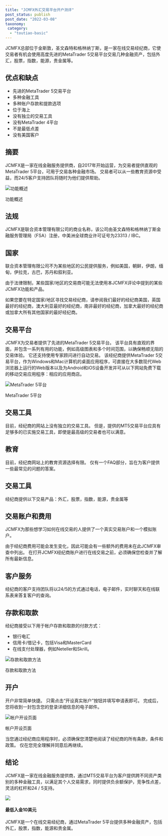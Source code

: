 ```yaml
---
title: "JCMFX外汇交易平台开户测评"
post_status: publish
post_date: "2022-03-08"
taxonomy:
 category: 
  - "toutiao-basic"
---
```


JCMFX总部位于金斯敦，圣文森特和格林纳丁斯，是一家在线交易经纪商，它使交易者有机会使用高度先进的MetaTrader 5交易平台交易几种金融资产，包括外汇，股票，指数，能源，贵金属等。

## 优点和缺点
- 先进的MetaTrader 5交易平台
- 多种金融工具
- 多种账户存款和提款选项
- 位于海上
- 没有独立的交易工具
- 没有MetaTrader 4平台
- 不是最低点差
- 没有美国客户


## 摘要

JCMFX是一家在线金融服务提供商，自2017年开始运营，为交易者提供直观的MetaTrader 5平台，可用于交易各种金融市场。 交易者可以从一些教育资源中受益，而24/5客户支持团队将随时为他们提供帮助。

![功能概述](https://cdn.fendou.la/funstoutiao/2020/11/JCMFX-Review-Features-Overview.jpg "功能概述")

功能概述

## 法规

JCMFX是联合资本管理有限公司的商业名称，该公司由圣文森特和格林纳丁斯金融服务管理局（FSA）注册，中美洲全球商业许可证号为23313 / IBC。

## 国家

联合资本管理有限公司不为某些地区的公民提供服务，例如美国，朝鲜，伊朗，缅甸，伊拉克，古巴，苏丹和叙利亚。

由于法律限制，某些国家/地区的交易商可能无法使用本JCMFX评论中提到的某些JCMFX功能和产品。

如果您要在特定国家/地区寻找交易经纪商，请参阅我们最好的经纪商美国，英国最好的经纪商，澳大利亚最好的经纪商，南非最好的经纪商，加拿大最好的经纪商或加拿大所有其他国家的最好经纪商。

## 交易平台

JCMFX为交易者提供了先进的MetaTrader 5交易平台。 该平台具有直观的界面，并包含一系列有用的功能，例如高级图表和多个时间范围，以确保畅顺无阻的交易体验。 它还支持使用专家顾问进行自动交易。 该经纪商提供MetaTrader 5交易平台，作为Windows和Mac计算机的桌面应用程序，可直接在大多数现代Web浏览器上运行的Web版本以及为Android和iOS设备开发并可从以下网站免费下载的移动交易应用程序：相应的应用商店。

![MetaTrader 5平台](https://cdn.fendou.la/funstoutiao/2020/11/JCMFX-Review-MetaTrader-5-Platform-1024x335.jpg "MetaTrader 5平台")

MetaTrader 5平台

## 交易工具

目前，经纪商的网站上没有独立的交易工具。 但是，提供的MT5交易平台应具有足够多的已实施交易工具，即使是最高级的交易者也可以满意。

## 教育

目前，经纪商网站上的教育资源选择有限。 仅有一个FAQ部分，旨在为客户提供一些最常见的问题的答案。

## 交易工具

经纪商提供以下交易产品：外汇，股票，指数，能源，贵金属等

## 交易账户和费用

JCMFX为那些想学习如何在线交易的人提供了一个真实交易账户和一个模拟账户。

由于经纪商费用可能会发生变化，因此可能会有一些额外的费用未在此JCMFX审查中列出。 在打开JCMFX经纪商账户进行在线交易之前，必须确保您检查并了解所有最新信息。

## 客户服务

经纪商的客户支持团队将以24/5的方式通过电话，电子邮件，实时聊天和在线联系表来答复客户的查询。

## 存款和取款

经纪商接受以下用于帐户存款和取款的付款方式：
- 银行电汇
- 信用卡/借记卡，包括Visa和MasterCard
- 在线支付处理器，例如Neteller和Skrill。

![存款和取款方法](https://cdn.fendou.la/funstoutiao/2020/11/JCMFX-Review-Deposit-and-Withdrawal-Methods.jpg "存款和取款方法")

存款和取款方法

## 开户

开户非常简单快捷。 只需点击“开设真实账户”按钮并填写申请表即可。 完成后，您将收到一封包含您的登录详细信息的电子邮件。

![帐户开设页面](https://cdn.fendou.la/funstoutiao/2020/11/JCMFX-Review-Account-Opening-Page-249x1024.jpg "帐户开设页面")

帐户开设页面

当您通过经纪商应用程序时，必须确保您清楚地阅读了经纪商的所有条款，条件和政策。 仅在您完全理解并同意后再继续。

## 结论

JCMFX是一家在线金融服务提供商，通过MT5交易平台为客户提供跨不同资产类别的多种金融工具，以满足其个人交易需求，同时提供负余额保护，竞争性点差，灵活的杠杆和24 / 5支持。

![](https://cdn.fendou.la/funstoutiao/2020/11/JCMFX-Logo.png)

#### 最低入金10美元

JCMFX是一个在线交易经纪商，通过MetaTrader 5平台提供多种金融资产，包括外汇，股票，指数，能源和贵金属。
